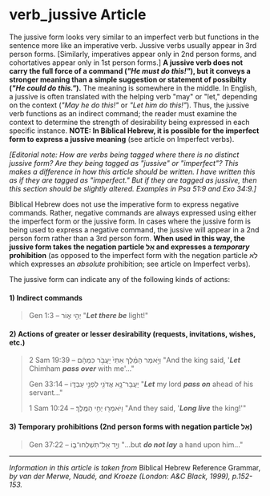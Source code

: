 # verb_jussive Article
The jussive form looks very similar to an imperfect verb but functions in the sentence more like an imperative verb.  Jussive verbs usually appear in 3rd person forms.  [Similarly, imperatives appear only in 2nd person forms, and cohortatives appear only in 1st person forms.]  **A jussive verb does not carry the full force of a command (*"He must do this!"*), but it conveys a stronger meaning than a simple suggestion or statement of possibilty (*"He could do this."*).**  The meaning is somewhere in the middle.  In English, a jussive is often translated with the helping verb "may" or "let," depending on the context (*"May he do this!"* or *"Let him do this!"*).  Thus, the jussive verb functions as an indirect command; the reader must examine the context to determine the strength of desirability being expressed in each specific instance.  **NOTE: In Biblical Hebrew, it is possible for the imperfect form to express a jussive meaning** (see article on Imperfect verbs).

*[Editorial note: How are verbs being tagged where there is no distinct jussive form?  Are they being tagged as "jussive" or "imperfect"?  This makes a difference in how this article should be written.  I have written this as if they are tagged as "imperfect."  But if they are tagged as jussive, then this section should be slightly altered.  Examples in Psa 51:9 and Exo 34:9.]*

Biblical Hebrew does not use the imperative form to express negative commands.  Rather, negative commands are always expressed using either the imperfect form or the jussive form.  In cases where the jussive form is being used to express a negative command, the jussive will appear in a 2nd person form rather than a 3rd person form.  **When used in this way, the jussive form takes the negation particle אַל and expresses a *temporary* prohibition** (as opposed to the imperfect form with the negation particle לֹא which expresses an *absolute* prohibition; see article on Imperfect verbs).


The jussive form can indicate any of the following kinds of actions:

#### 1) Indirect commands

> Gen 1:3 –  יְהִ֣י א֑וֹר  "***Let there be*** light!"

#### 2) Actions of greater or lesser desirability (requests, invitations, wishes, etc.)

> 2 Sam 19:39 –  וַיֹּ֣אמֶר הַמֶּ֗לֶךְ אִתִּי֙ יַעֲבֹ֣ר כִּמְהָ֔ם  "And the king said, '***Let*** Chimham ***pass over*** with me'..."
> 
> Gen 33:14 –  יַעֲבָר־נָ֥א אֲדֹנִ֖י לִפְנֵ֣י עַבְדּ֑וֹ  "***Let*** my lord ***pass on*** ahead of his servant..."
> 
> 1 Sam 10:24 – וַיֹּאמְר֖וּ יְחִ֥י הַמֶּֽלֶךְ׃ "And they said, '***Long live*** the king!'"
> 

#### 3) Temporary prohibitions (2nd person forms with negation particle אַל)

> Gen 37:22 –  וְיָ֖ד אַל־תִּשְׁלְחוּ־ב֑וֹ  "...but ***do not lay*** a hand upon him..."


-----

*Information in this article is taken from* Biblical Hebrew Reference Grammar, *by van der Merwe, Naudé, and Kroeze (London: A&C Black, 1999), p.152-153.*